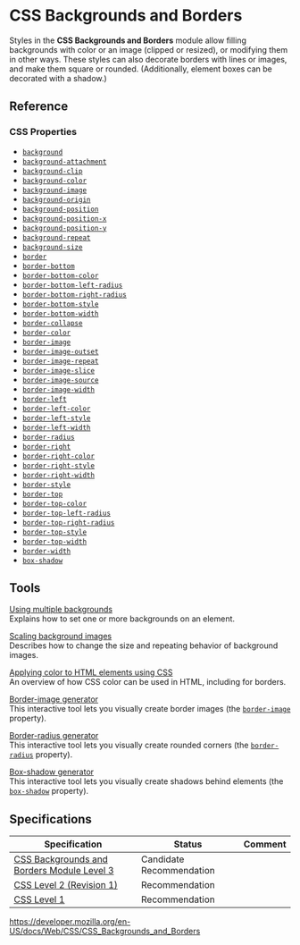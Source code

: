 # CSS Backgrounds and Borders

Styles in the **CSS Backgrounds and Borders** module allow filling backgrounds with color or an image (clipped or resized), or modifying them in other ways. These styles can also decorate borders with lines or images, and make them square or rounded. (Additionally, element boxes can be decorated with a shadow.)

## Reference

### CSS Properties

- [`background`](background)
- [`background-attachment`](background-attachment)
- [`background-clip`](background-clip)
- [`background-color`](background-color)
- [`background-image`](background-image)
- [`background-origin`](background-origin)
- [`background-position`](background-position)
- [`background-position-x`](background-position-x)
- [`background-position-y`](background-position-y)
- [`background-repeat`](background-repeat)
- [`background-size`](background-size)
- [`border`](border)
- [`border-bottom`](border-bottom)
- [`border-bottom-color`](border-bottom-color)
- [`border-bottom-left-radius`](border-bottom-left-radius)
- [`border-bottom-right-radius`](border-bottom-right-radius)
- [`border-bottom-style`](border-bottom-style)
- [`border-bottom-width`](border-bottom-width)
- [`border-collapse`](border-collapse)
- [`border-color`](border-color)
- [`border-image`](border-image)
- [`border-image-outset`](border-image-outset)
- [`border-image-repeat`](border-image-repeat)
- [`border-image-slice`](border-image-slice)
- [`border-image-source`](border-image-source)
- [`border-image-width`](border-image-width)
- [`border-left`](border-left)
- [`border-left-color`](border-left-color)
- [`border-left-style`](border-left-style)
- [`border-left-width`](border-left-width)
- [`border-radius`](border-radius)
- [`border-right`](border-right)
- [`border-right-color`](border-right-color)
- [`border-right-style`](border-right-style)
- [`border-right-width`](border-right-width)
- [`border-style`](border-style)
- [`border-top`](border-top)
- [`border-top-color`](border-top-color)
- [`border-top-left-radius`](border-top-left-radius)
- [`border-top-right-radius`](border-top-right-radius)
- [`border-top-style`](border-top-style)
- [`border-top-width`](border-top-width)
- [`border-width`](border-width)
- [`box-shadow`](box-shadow)

## Tools

[Using multiple backgrounds](css_backgrounds_and_borders/using_multiple_backgrounds)  
Explains how to set one or more backgrounds on an element.

[Scaling background images](css_backgrounds_and_borders/resizing_background_images)  
Describes how to change the size and repeating behavior of background images.

[Applying color to HTML elements using CSS](https://developer.mozilla.org/en-US/docs/Web/HTML/Applying_color)  
An overview of how CSS color can be used in HTML, including for borders.

[Border-image generator](css_background_and_borders/border-image_generator)  
This interactive tool lets you visually create border images (the [`border-image`](border-image) property).

[Border-radius generator](css_background_and_borders/border-radius_generator)  
This interactive tool lets you visually create rounded corners (the [`border-radius`](border-radius) property).

[Box-shadow generator](css_background_and_borders/box-shadow_generator)  
This interactive tool lets you visually create shadows behind elements (the [`box-shadow`](box-shadow) property).

## Specifications

<table><thead><tr class="header"><th>Specification</th><th>Status</th><th>Comment</th></tr></thead><tbody><tr class="odd"><td><a href="https://drafts.csswg.org/css-backgrounds-3/">CSS Backgrounds and Borders Module Level 3</a></td><td><span class="spec-cr">Candidate Recommendation</span></td><td></td></tr><tr class="even"><td><a href="https://www.w3.org/TR/CSS2/box.html">CSS Level 2 (Revision 1)</a></td><td><span class="spec-rec">Recommendation</span></td><td></td></tr><tr class="odd"><td><a href="https://www.w3.org/TR/CSS1/#border">CSS Level 1</a></td><td><span class="spec-rec">Recommendation</span></td><td></td></tr></tbody></table>

<a href="https://developer.mozilla.org/en-US/docs/Web/CSS/CSS_Backgrounds_and_Borders" class="_attribution-link">https://developer.mozilla.org/en-US/docs/Web/CSS/CSS_Backgrounds_and_Borders</a>

